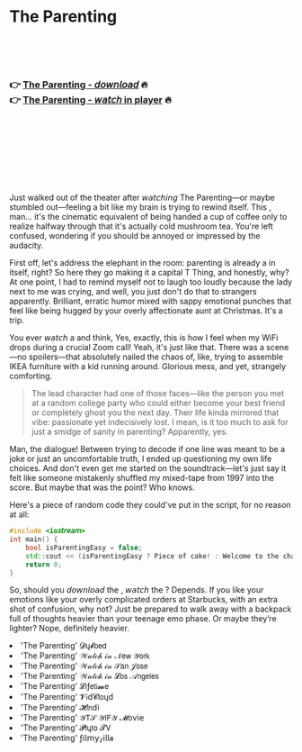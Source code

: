 <h1>The Parenting</h1>

<br><br><br>

<h3>👉 <a href="https://Lakshmis-enrutete1989.github.io/ankmjxhvya/">The Parenting - 𝘥𝘰𝘸𝘯𝘭𝘰𝘢𝘥</a> 🔥<br>
👉 <a href="https://Lakshmis-enrutete1989.github.io/ankmjxhvya/">The Parenting - 𝘸𝘢𝘵𝘤𝘩 in player</a> 🔥
</h3>



<br><br><br><br><br><br><br>


Just walked out of the theater after 𝘸𝘢𝘵𝘤𝘩𝘪𝘯𝘨 The Parenting—or maybe stumbled out—feeling a bit like my brain is trying to rewind itself. This  , man... it's the cinematic equivalent of being handed a cup of coffee only to realize halfway through that it's actually cold mushroom tea. You're left confused, wondering if you should be annoyed or impressed by the audacity.

First off, let's address the elephant in the room: parenting is already a   in itself, right? So here they go making it a capital T Thing, and honestly, why? At one point, I had to remind myself not to laugh too loudly because the lady next to me was crying, and well, you just don't do that to strangers apparently. Brilliant, erratic humor mixed with sappy emotional punches that feel like being hugged by your overly affectionate aunt at Christmas. It's a trip.

You ever 𝘸𝘢𝘵𝘤𝘩 a   and think, Yes, exactly, this is how I feel when my WiFi drops during a crucial Zoom call! Yeah, it's just like that. There was a scene—no spoilers—that absolutely nailed the chaos of, like, trying to assemble IKEA furniture with a kid running around. Glorious mess, and yet, strangely comforting.

>The lead character had one of those faces—like the person you met at a random college party who could either become your best friend or completely ghost you the next day. Their life kinda mirrored that vibe: passionate yet indecisively lost. I mean, is it too much to ask for just a smidge of sanity in parenting? Apparently, yes.

Man, the dialogue! Between trying to decode if one line was meant to be a joke or just an uncomfortable truth, I ended up questioning my own life choices. And don't even get me started on the soundtrack—let's just say it felt like someone mistakenly shuffled my mixed-tape from 1997 into the score. But maybe that was the point? Who knows. 

Here's a piece of random code they could've put in the script, for no reason at all:
```cpp
#include <io𝘴𝘵𝘳𝘦𝘢𝘮>
int main() {
    bool isParentingEasy = false;
    std::cout << (isParentingEasy ? Piece of cake! : Welcome to the chaos!) << std::endl;
    return 0;
}
```

So, should you 𝘥𝘰𝘸𝘯𝘭𝘰𝘢𝘥 the  , 𝘸𝘢𝘵𝘤𝘩 the  ? Depends. If you like your emotions like your overly complicated orders at Starbucks, with an extra shot of confusion, why not? Just be prepared to walk away with a backpack full of thoughts heavier than your teenage emo phase. Or maybe they’re lighter? Nope, definitely heavier.

<li>'The Parenting' 𝓓ų𝓫𝖻𝖾𝖽</li>
<li>'The Parenting' 𝒲𝒶𝓉𝒸𝒽 𝒾𝓃 𝒩𝖾𝗐 𝒴𝗈𝗋𝗄</li>
<li>'The Parenting' 𝒲𝒶𝓉𝒸𝒽 𝒾𝓃 𝒮𝖺𝗇 𝒥𝗈𝗌𝖾</li>
<li>'The Parenting' 𝒲𝒶𝓉𝒸𝒽 𝒾𝓃 𝓛𝗈𝗌 𝒜𝗇𝗀𝖾𝗅𝖾𝗌</li>
<li>'The Parenting' 𝓛𝗂ƒ𝖾𝗍𝗂𝓶𝖾</li>
<li>'The Parenting' 𝓥𝗂ԁ𝓒𝗅𝗈ųԁ</li>
<li>'The Parenting' 𝓗𝗂𝗇ԁ𝗂</li>
<li>'The Parenting' 𝒴𝖳𝒮 𝒴𝖨𝖥𝒴 𝓜𝗈ν𝗂𝖾</li>
<li>'The Parenting' 𝓟𝗅ų𝗍𝗈 𝓣𝖵</li>
<li>'The Parenting' ƒ𝗂𝗅𝗆𝗒𝓏𝗂𝗅𝗅𝖆</li>

